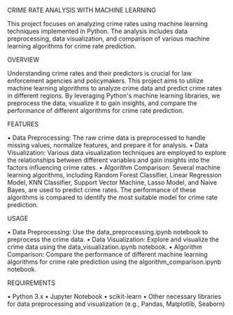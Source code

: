 CRIME RATE ANALYSIS WITH MACHINE LEARNING

This project focuses on analyzing crime rates using machine learning techniques implemented in Python. The analysis includes data preprocessing, data visualization, and comparison of various machine learning algorithms for crime rate prediction.

OVERVIEW

Understanding crime rates and their predictors is crucial for law enforcement agencies and policymakers. This project aims to utilize machine learning algorithms to analyze crime data and predict crime rates in different regions. By leveraging Python's machine learning libraries, we preprocess the data, visualize it to gain insights, and compare the performance of different algorithms for crime rate prediction.

FEATURES

•	Data Preprocessing: The raw crime data is preprocessed to handle missing values, normalize features, and prepare it for analysis.
•	Data Visualization: Various data visualization techniques are employed to explore the relationships between different variables and gain insights into the factors influencing crime rates.
•	Algorithm Comparison: Several machine learning algorithms, including Random Forest Classifier, Linear Regression Model, KNN Classifier, Support Vector Machine, Lasso Model, and Naive Bayes, are used to predict crime rates. The performance of these algorithms is compared to identify the most suitable model for crime rate prediction.

USAGE

•	Data Preprocessing: Use the data_preprocessing.ipynb notebook to preprocess the crime data.
•	Data Visualization: Explore and visualize the crime data using the data_visualization.ipynb notebook.
•	Algorithm Comparison: Compare the performance of different machine learning algorithms for crime rate prediction using the algorithm_comparison.ipynb notebook.

REQUIREMENTS

•	Python 3.x
•	Jupyter Notebook
•	scikit-learn
•	Other necessary libraries for data preprocessing and visualization (e.g., Pandas, Matplotlib, Seaborn)

